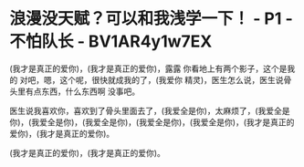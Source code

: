 # 浪漫没天赋？可以和我浅学一下！ - P1 - 不怕队长 - BV1AR4y1w7EX

(我才是真正的爱你)，(我才是真正的爱你)，露露 你看地上有两个影子，这个是我的 对吧，嗯，这个呢，很快就成我的了，(我爱你 精灵)，医生怎么说，医生说骨头里有点东西，什么东西啊 没事吧。

医生说我喜欢你，喜欢到了骨头里面去了，(我爱全是你)，太麻烦了，(我爱全是你)，(我爱全是你)，(我爱全是你)，(我爱全是你)，(我爱全是你)，(我才是真正的爱你)，(我才是真正的爱你)。

(我才是真正的爱你)，(我才是真正的爱你)。